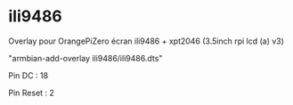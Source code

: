 # ili9486
Overlay pour OrangePiZero écran ili9486 + xpt2046 (3.5inch rpi lcd (a) v3)



"armbian-add-overlay ili9486/ili9486.dts"

Pin DC : 18

Pin Reset : 2
